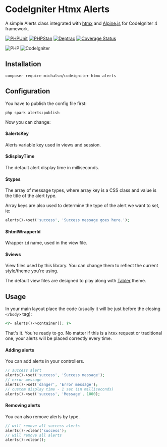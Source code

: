 # CodeIgniter Htmx Alerts

A simple Alerts class integrated with [htmx](https://htmx.org) and [Alpine.js](https://alpinejs.dev) for CodeIgniter 4 framework.

[![PHPUnit](https://github.com/michalsn/codeigniter-htmx-alerts/actions/workflows/phpunit.yml/badge.svg)](https://github.com/michalsn/codeigniter-htmx-alerts/actions/workflows/phpunit.yml)
[![PHPStan](https://github.com/michalsn/codeigniter-htmx-alerts/actions/workflows/phpstan.yml/badge.svg)](https://github.com/michalsn/codeigniter-htmx-alerts/actions/workflows/phpstan.yml)
[![Deptrac](https://github.com/michalsn/codeigniter-htmx-alerts/actions/workflows/deptrac.yml/badge.svg)](https://github.com/michalsn/codeigniter-htmx-alerts/actions/workflows/deptrac.yml)
[![Coverage Status](https://coveralls.io/repos/github/michalsn/codeigniter-htmx-alerts/badge.svg?branch=develop)](https://coveralls.io/github/michalsn/codeigniter-htmx-alerts?branch=develop)

![PHP](https://img.shields.io/badge/PHP-%5E8.1-blue)
![CodeIgniter](https://img.shields.io/badge/CodeIgniter-%5E4.3-blue)

## Installation

    composer require michalsn/codeigniter-htmx-alerts

## Configuration

You have to publish the config file first:

    php spark alerts:publish

Now you can change:

#### $alertsKey

Alerts variable key used in views and session.

#### $displayTime

The default alert display time in milliseconds.

#### $types

The array of message types, where array key is a CSS class and value is the title of the alert type.

Array keys are also used to determine the type of the alert we want to set, ie:

```php
alerts()->set('success', 'Success message goes here.');
```

#### $htmlWrapperId

Wrapper `id` name, used in the view file.

#### $views

View files used by this library. You can change them to reflect the current style/theme you're using.

The default view files are designed to play along with [Tabler](https://tabler.io/admin-template) theme.

## Usage

In your main layout place the code (usually it will be just before the closing `</body>` tag):

```php
<?= alerts()->container(); ?>
```

That's it. You're ready to go. No matter if this is a `htmx` request or traditional one, your alerts will be placed correctly every time.

#### Adding alerts

You can add alerts in your controllers.

```php
// success alert
alerts()->set('success', 'Success message');
// error message
alerts()->set('danger', 'Error message');
// custom display time - 1 sec (in milliseconds)
alerts()->set('success', 'Message', 1000);
```

#### Removing alerts

You can also remove alerts by type.

```php
// will remove all success alerts
alerts()->clear('success');
// will remove all alerts
alerts()->clear();
```
